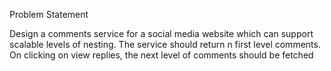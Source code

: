 Problem Statement

Design a comments service for a social media website which can support scalable levels
of nesting. The service should return n first level comments. On clicking on view replies,
the next level of comments should be fetched
